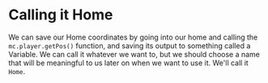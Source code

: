 # Calling it Home


We can save our Home coordinates by going into our home and calling the `mc.player.getPos()` function, and saving its output to something called a Variable. We can call it whatever we want to, but we should choose a name that will be meaningful to us later on when we want to use it. We'll call it `Home`.


